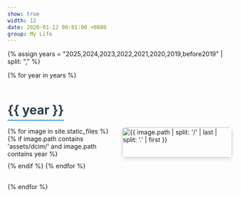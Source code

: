 ```yaml
---
show: true
width: 12
date: 2020-01-12 00:01:00 +0800
group: My Life
---
```

<style>
  .year-section {
    margin-bottom: 30px;
  }
  .year-title {
    font-size: 2em;
    font-weight: bold;
    margin-bottom: 15px;
    color: #2c3e50;
    border-bottom: 2px solid #3498db;
    display: inline-block;
    padding-bottom: 5px;
  }
  .masonry-gallery {
    display: grid;
    grid-template-columns: repeat(auto-fill, minmax(200px, 1fr)); /* 自动填充列，列宽最小200px */
    grid-gap: 10px; /* 图片间距，最小化但保留美观 */
    grid-auto-flow: dense; /* 密集排列，减少空白 */
  }
  .masonry-gallery img {
    width: 100%;
    height: auto; /* 高度自适应，保持宽高比 */
    border-radius: 8px;
    box-shadow: 0 4px 8px rgba(0,0,0,0.1);
    transition: transform 0.3s ease;
  }
  .masonry-gallery img:hover {
    transform: scale(1.05); /* 鼠标悬停时放大，增加交互性 */
  }
  /* 响应式设计 */
  @media (max-width: 768px) {
    .masonry-gallery {
      grid-template-columns: repeat(auto-fill, minmax(150px, 1fr));
    }
  }
  @media (max-width: 480px) {
    .masonry-gallery {
      grid-template-columns: repeat(auto-fill, minmax(100px, 1fr));
    }
  }
</style>

{% assign years = "2025,2024,2023,2022,2021,2020,2019,before2019" | split: "," %}

{% for year in years %}
  <div class="year-section">
    <h2 class="year-title">{{ year }}</h2>
    <div class="masonry-gallery">
      {% for image in site.static_files %}
        {% if image.path contains 'assets/dcim/' and image.path contains year %}
          <img src="{{ image.path | relative_url }}" title="{{ image.path | split: '/' | last | split: '.' | first }}" class="img-fluid rounded" loading="lazy">
        {% endif %}
      {% endfor %}
    </div>
  </div>
{% endfor %}